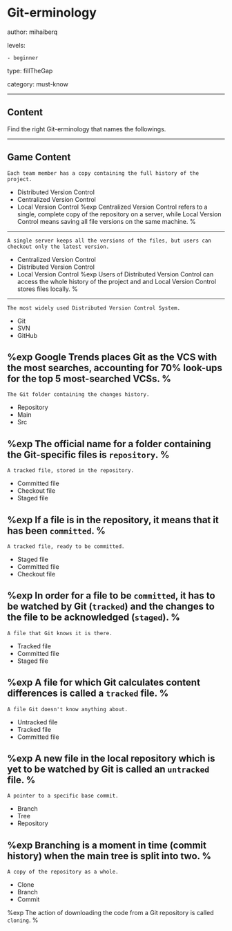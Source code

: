 # Git-erminology
author: mihaiberq

levels:

    - beginner

type: fillTheGap

category: must-know

---
## Content

Find the right Git-erminology that names the followings.

---
## Game Content

```
Each team member has a copy containing the full history of the project.
```
* Distributed Version Control
* Centralized Version Control
* Local Version Control
%exp
Centralized Version Control refers to a single, complete copy of the repository on a server, while Local Version Control means saving all file versions on the same machine.
%
---
```
A single server keeps all the versions of the files, but users can checkout only the latest version.
```
* Centralized Version Control
* Distributed Version Control
* Local Version Control
%exp
Users of Distributed Version Control can access the whole history of the project and and Local Version Control stores files locally.
%
---
```
The most widely used Distributed Version Control System.
```
* Git
* SVN
* GitHub

%exp
Google Trends places Git as the VCS with the most searches, accounting for 70% look-ups for the top 5 most-searched VCSs.
%
---
```
The Git folder containing the changes history.
```
* Repository
* Main
* Src

%exp
The official name for a folder containing the Git-specific files is `repository`.
%
---
```
A tracked file, stored in the repository.
```
* Committed file
* Checkout file
* Staged file

%exp
If a file is in the repository, it means that it has been `committed`.
%
---
```
A tracked file, ready to be committed.
```
* Staged file
* Committed file
* Checkout file

%exp
In order for a file to be `committed`, it has to be watched by Git (`tracked`) and the changes to the file to be acknowledged (`staged`).
%
---
```
A file that Git knows it is there.
```
* Tracked file
* Committed file
* Staged file

%exp
A file for which Git calculates content differences is called a `tracked` file.
%
---
```
A file Git doesn't know anything about.
```
* Untracked file
* Tracked file
* Committed file

%exp
A new file in the local repository which is yet to be watched by Git is called an `untracked` file.
%
---
```
A pointer to a specific base commit.
```
* Branch
* Tree
* Repository

%exp
Branching is a moment in time (commit history) when the main tree is split into two.
%
---
```
A copy of the repository as a whole.
```
* Clone
* Branch
* Commit

%exp
The action of downloading the code from a Git repository is called `cloning`.
%

